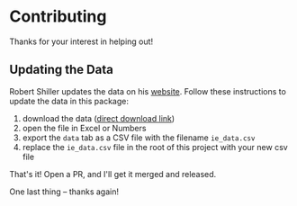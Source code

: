 # Contributing

Thanks for your interest in helping out!

## Updating the Data

Robert Shiller updates the data on his [website](http://www.econ.yale.edu/~shiller/data.htm). Follow these
instructions to update the data in this package:

1. download the data ([direct download link](http://www.econ.yale.edu/~shiller/data/ie_data.xls))
2. open the file in Excel or Numbers
3. export the `data` tab as a CSV file with the filename `ie_data.csv`
4. replace the `ie_data.csv` file in the root of this project with your new csv file

That's it! Open a PR, and I'll get it merged and released.

One last thing – thanks again!